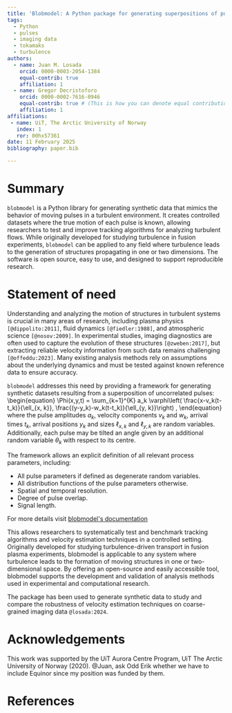 ```yaml
---
title: 'Blobmodel: A Python package for generating superpositions of pulses in one and two dimensions'
tags:
  - Python
  - pulses
  - imaging data 
  - tokamaks
  - turbulence
authors:
  - name: Juan M. Losada
    orcid: 0000-0003-2054-1384
    equal-contrib: true
    affiliation: 1
  - name: Gregor Decristoforo
    orcid: 0000-0002-7616-0946
    equal-contrib: true # (This is how you can denote equal contributions between multiple authors)
    affiliation: 1
affiliations:
 - name: UiT, The Arctic University of Norway
   index: 1
   ror: 00hx57361
date: 11 February 2025
bibliography: paper.bib

---
```


# Summary

`blobmodel` is a Python library for generating synthetic data that mimics the behavior
of moving pulses in a turbulent environment. It creates controlled datasets where the
true motion of each pulse is known, allowing researchers to test and improve tracking 
algorithms for analyzing turbulent flows. While originally developed for studying
turbulence in fusion experiments, `blobmodel` can be applied to any field where
turbulence leads to the generation of structures propagating in one or two dimensions.
The software is open source, easy to use, and designed to support reproducible research.

# Statement of need

Understanding and analyzing the motion of structures in turbulent systems is crucial
in many areas of research, including plasma physics `[@dippolito:2011]`, fluid dynamics `[@fiedler:1988]`, and atmospheric 
science `[@nosov:2009]`. In experimental studies, imaging diagnostics are often used to capture the 
evolution of these structures `[@zweben:2017]`, but extracting reliable velocity information from such 
data remains challenging `[@offeddu:2023]`. Many existing analysis methods rely on assumptions about 
the underlying dynamics and must be tested against known reference data to ensure
accuracy.

`blobmodel` addresses this need by providing a framework for generating synthetic 
datasets resulting from a superposition of uncorrelated pulses:
\begin{equation}
    \Phi(x,y,t) = \sum_{k=1}^{K} a_k \varphi\left( \frac{x-v_k(t-t_k)}{\ell_{x, k}}, \frac{(y-y_k)-w_k(t-t_k)}{\ell_{y, k}}\right) ,
\end{equation}
where the pulse amplitudes $a_k$, velocity components $v_k$ and $w_k$, arrival times $t_k$, 
arrival positions $y_k$ and sizes $\ell_{x, k}$ and $\ell_{y, k}$ are random variables. 
Additionally, each pulse may be tilted an angle given by an additional random variable
$\theta_k$ with respect to its centre.

The framework allows an explicit definition of all relevant process parameters, including:
* All pulse parameters if defined as degenerate random variables.
* All distribution functions of the pulse parameters otherwise.
* Spatial and temporal resolution.
* Degree of pulse overlap.
* Signal length.

For more details visit [blobmodel's documentation](https://blobmodel.readthedocs.io/en/latest/)

This allows researchers to systematically test and benchmark
tracking algorithms and velocity estimation techniques in a controlled setting. 
Originally developed for studying turbulence-driven transport in fusion plasma
experiments, blobmodel is applicable to any system where turbulence leads to the
formation of moving structures in one or two-dimensional space. By offering an open-source
and easily accessible tool, blobmodel supports the development and validation of 
analysis methods used in experimental and computational research.

The package has been used to generate synthetic data to study and compare the robustness of
velocity estimation techniques on coarse-grained imaging data `@losada:2024`.

# Acknowledgements

This work was supported by the UiT Aurora Centre Program, UiT The Arctic University of Norway (2020).
@Juan, ask Odd Erik whether we have to include Equinor since my position was funded by them.

# References
